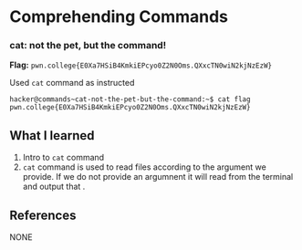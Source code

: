 # Comprehending Commands 

### cat: not the pet, but the command!

**Flag:** `pwn.college{E0Xa7HSiB4KmkiEPcyo0Z2N0Oms.QXxcTN0wiN2kjNzEzW}`

Used `cat` command as instructed 

```
hacker@commands~cat-not-the-pet-but-the-command:~$ cat flag 
pwn.college{E0Xa7HSiB4KmkiEPcyo0Z2N0Oms.QXxcTN0wiN2kjNzEzW}
```

## What I learned

1. Intro to `cat` command
2. `cat` command is used to read files according to the argument we provide. If we do not provide an argumnent it will     read from the terminal and output that . 

## References

NONE
